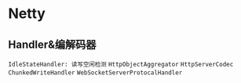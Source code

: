 # Netty

## Handler&编解码器

<code>IdleStateHandler: 读写空闲检测</code>
<code>HttpObjectAggregator</code>
<code>HttpServerCodec</code>
<code>ChunkedWriteHandler</code>
<code>WebSocketServerProtocalHandler</code>
